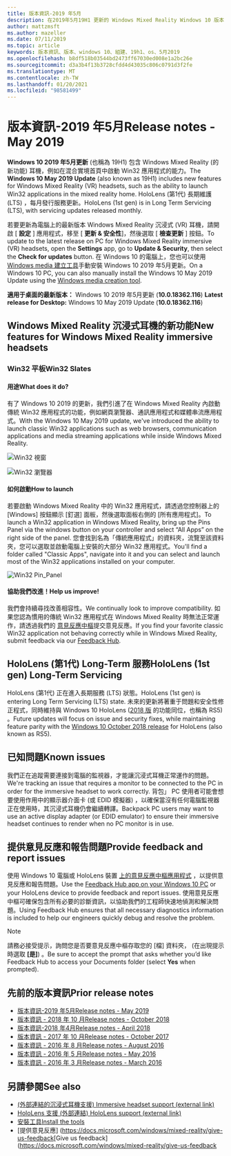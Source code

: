 ```yaml
---
title: 版本資訊-2019 年5月
description: 在2019年5月19H1 更新的 Windows Mixed Reality Windows 10 版本資訊上隨時掌握最新資訊。
author: mattzmsft
ms.author: mazeller
ms.date: 07/11/2019
ms.topic: article
keywords: 版本資訊、版本、windows 10、組建、19h1、os、5月2019
ms.openlocfilehash: b8df518b03544bd2473ff67030ed008e1a2bc26e
ms.sourcegitcommit: d3a3b4f13b3728cfdd4d43035c806c0791d3f2fe
ms.translationtype: MT
ms.contentlocale: zh-TW
ms.lasthandoff: 01/20/2021
ms.locfileid: "98581499"
---
```

# <a name="release-notes---may-2019"></a><span data-ttu-id="aa7dd-104">版本資訊-2019 年5月</span><span class="sxs-lookup"><span data-stu-id="aa7dd-104">Release notes - May 2019</span></span>

<span data-ttu-id="aa7dd-105">**Windows 10 2019 年5月更新** (也稱為 19H1) 包含 Windows Mixed Reality (的新功能) 耳機，例如在混合實境首頁中啟動 Win32 應用程式的能力。</span><span class="sxs-lookup"><span data-stu-id="aa7dd-105">The **Windows 10 May 2019 Update** (also known as 19H1) includes new features for Windows Mixed Reality (VR) headsets, such as the ability to launch Win32 applications in the mixed reality home.</span></span> <span data-ttu-id="aa7dd-106">HoloLens (第1代) 長期維護 (LTS) ，每月發行服務更新。</span><span class="sxs-lookup"><span data-stu-id="aa7dd-106">HoloLens (1st gen) is in Long Term Servicing (LTS), with servicing updates released monthly.</span></span>

<span data-ttu-id="aa7dd-107">若要更新為電腦上的最新版本 Windows Mixed Reality 沉浸式 (VR) 耳機，請開啟 [ **設定** ] 應用程式，移至 [ **更新 & 安全性**]，然後選取 [ **檢查更新** ] 按鈕。</span><span class="sxs-lookup"><span data-stu-id="aa7dd-107">To update to the latest release on PC for Windows Mixed Reality immersive (VR) headsets, open the **Settings** app, go to **Update & Security**, then select the **Check for updates** button.</span></span> <span data-ttu-id="aa7dd-108">在 Windows 10 的電腦上，您也可以使用 [Windows media 建立工具](https://www.microsoft.com/software-download/windows10)手動安裝 Windows 10 2019 年5月更新。</span><span class="sxs-lookup"><span data-stu-id="aa7dd-108">On a Windows 10 PC, you can also manually install the Windows 10 May 2019 Update using the [Windows media creation tool](https://www.microsoft.com/software-download/windows10).</span></span>

<span data-ttu-id="aa7dd-109">**適用于桌面的最新版本：** Windows 10 2019 年5月更新 (**10.0.18362.116**) </span><span class="sxs-lookup"><span data-stu-id="aa7dd-109">**Latest release for Desktop:** Windows 10 May 2019 Update (**10.0.18362.116**)</span></span><br>

## <a name="new-features-for-windows-mixed-reality-immersive-headsets"></a><span data-ttu-id="aa7dd-110">Windows Mixed Reality 沉浸式耳機的新功能</span><span class="sxs-lookup"><span data-stu-id="aa7dd-110">New features for Windows Mixed Reality immersive headsets</span></span>

### <a name="win32-slates"></a><span data-ttu-id="aa7dd-111">Win32 平板</span><span class="sxs-lookup"><span data-stu-id="aa7dd-111">Win32 Slates</span></span>

#### <a name="what-does-it-do"></a><span data-ttu-id="aa7dd-112">用途</span><span class="sxs-lookup"><span data-stu-id="aa7dd-112">What does it do?</span></span> 
<span data-ttu-id="aa7dd-113">有了 Windows 10 2019 的更新，我們引進了在 Windows Mixed Reality 內啟動傳統 Win32 應用程式的功能，例如網頁瀏覽器、通訊應用程式和媒體串流應用程式。</span><span class="sxs-lookup"><span data-stu-id="aa7dd-113">With the Windows 10 May 2019 update, we've introduced the ability to launch classic Win32 applications such as web browsers, communication applications and media streaming applications while inside Windows Mixed Reality.</span></span> 

![Win32 視窗](images/mr-win32-slates-1.png)

![Win32 瀏覽器](images/mr-win32-slates-2.png)

#### <a name="how-to-launch"></a><span data-ttu-id="aa7dd-116">如何啟動</span><span class="sxs-lookup"><span data-stu-id="aa7dd-116">How to launch</span></span>
<span data-ttu-id="aa7dd-117">若要啟動 Windows Mixed Reality 中的 Win32 應用程式，請透過您控制器上的 [Windows] 按鈕顯示 [釘選] 面板，然後選取面板右側的 [所有應用程式]。</span><span class="sxs-lookup"><span data-stu-id="aa7dd-117">To launch a Win32 application in Windows Mixed Reality, bring up the Pins Panel via the windows button on your controller and select “All Apps” on the right side of the panel.</span></span>  <span data-ttu-id="aa7dd-118">您會找到名為「傳統應用程式」的資料夾，流覽至該資料夾，您可以選取並啟動電腦上安裝的大部分 Win32 應用程式。</span><span class="sxs-lookup"><span data-stu-id="aa7dd-118">You'll find a folder called "Classic Apps", navigate into it and you can select and launch most of the Win32 applications installed on your computer.</span></span>

![Win32 Pin_Panel](images/mr-win32-slates-pinspanel.png)

#### <a name="help-us-improve"></a><span data-ttu-id="aa7dd-120">協助我們改進！</span><span class="sxs-lookup"><span data-stu-id="aa7dd-120">Help us improve!</span></span>
<span data-ttu-id="aa7dd-121">我們會持續尋找改善相容性。</span><span class="sxs-lookup"><span data-stu-id="aa7dd-121">We continually look to improve compatibility.</span></span>  <span data-ttu-id="aa7dd-122">如果您認為慣用的傳統 Win32 應用程式在 Windows Mixed Reality 時無法正常運作，請透過我們的 [意見反應中樞](https://support.microsoft.com//help/4021566/windows-10-send-feedback-to-microsoft-with-feedback-hub)提交意見反應。</span><span class="sxs-lookup"><span data-stu-id="aa7dd-122">If you find your favorite classic Win32 application not behaving correctly while in Windows Mixed Reality, submit feedback via our [Feedback Hub](https://support.microsoft.com//help/4021566/windows-10-send-feedback-to-microsoft-with-feedback-hub).</span></span>

## <a name="hololens-1st-gen-long-term-servicing"></a><span data-ttu-id="aa7dd-123">HoloLens (第1代) Long-Term 服務</span><span class="sxs-lookup"><span data-stu-id="aa7dd-123">HoloLens (1st gen) Long-Term Servicing</span></span>

<span data-ttu-id="aa7dd-124">HoloLens (第1代) 正在進入長期服務 (LTS) 狀態。</span><span class="sxs-lookup"><span data-stu-id="aa7dd-124">HoloLens (1st gen) is entering Long Term Servicing (LTS) state.</span></span> <span data-ttu-id="aa7dd-125">未來的更新將著重于問題和安全性修正程式，同時維持與 Windows 10 HoloLens ([2018 版](release-notes-october-2018.md) 的功能同位，也稱為 RS5) 。</span><span class="sxs-lookup"><span data-stu-id="aa7dd-125">Future updates will focus on issue and security fixes, while maintaining feature parity with the [Windows 10 October 2018 release](release-notes-october-2018.md) for HoloLens (also known as RS5).</span></span> 

## <a name="known-issues"></a><span data-ttu-id="aa7dd-126">已知問題</span><span class="sxs-lookup"><span data-stu-id="aa7dd-126">Known issues</span></span>

<span data-ttu-id="aa7dd-127">我們正在追蹤需要連接到電腦的監視器，才能讓沉浸式耳機正常運作的問題。</span><span class="sxs-lookup"><span data-stu-id="aa7dd-127">We're tracking an issue that requires a monitor to be connected to the PC in order for the immersive headset to work correctly.</span></span> <span data-ttu-id="aa7dd-128">背包」 PC 使用者可能會想要使用作用中的顯示器介面卡 (或 EDID 模擬器) ，以確保當沒有任何電腦監視器正在使用時，其沉浸式耳機仍會繼續轉譯。</span><span class="sxs-lookup"><span data-stu-id="aa7dd-128">Backpack PC users may want to use an active display adapter (or EDID emulator) to ensure their immersive headset continues to render when no PC monitor is in use.</span></span> 

## <a name="provide-feedback-and-report-issues"></a><span data-ttu-id="aa7dd-129">提供意見反應和報告問題</span><span class="sxs-lookup"><span data-stu-id="aa7dd-129">Provide feedback and report issues</span></span>

<span data-ttu-id="aa7dd-130">使用 Windows 10 電腦或 HoloLens 裝置 [上的意見反應中樞應用程式](/windows/mixed-reality/give-us-feedback) ，以提供意見反應和報告問題。</span><span class="sxs-lookup"><span data-stu-id="aa7dd-130">Use the [Feedback Hub app on your Windows 10 PC](/windows/mixed-reality/give-us-feedback) or your HoloLens device to provide feedback and report issues.</span></span> <span data-ttu-id="aa7dd-131">使用意見反應中樞可確保包含所有必要的診斷資訊，以協助我們的工程師快速地偵測和解決問題。</span><span class="sxs-lookup"><span data-stu-id="aa7dd-131">Using Feedback Hub ensures that all necessary diagnostics information is included to help our engineers quickly debug and resolve the problem.</span></span>

>[!NOTE]
><span data-ttu-id="aa7dd-132">請務必接受提示，詢問您是否要意見反應中樞存取您的 [檔] 資料夾， (在出現提示時選取 **[是]**) 。</span><span class="sxs-lookup"><span data-stu-id="aa7dd-132">Be sure to accept the prompt that asks whether you’d like Feedback Hub to access your Documents folder (select **Yes** when prompted).</span></span>

## <a name="prior-release-notes"></a><span data-ttu-id="aa7dd-133">先前的版本資訊</span><span class="sxs-lookup"><span data-stu-id="aa7dd-133">Prior release notes</span></span>

* [<span data-ttu-id="aa7dd-134">版本資訊-2019 年5月</span><span class="sxs-lookup"><span data-stu-id="aa7dd-134">Release notes - May 2019</span></span>](release-notes-may-2019.md)
* [<span data-ttu-id="aa7dd-135">版本資訊 - 2018 年 10 月</span><span class="sxs-lookup"><span data-stu-id="aa7dd-135">Release notes - October 2018</span></span>](release-notes-october-2018.md)
* [<span data-ttu-id="aa7dd-136">版本資訊-2018 年4月</span><span class="sxs-lookup"><span data-stu-id="aa7dd-136">Release notes - April 2018</span></span>](release-notes-april-2018.md)
* [<span data-ttu-id="aa7dd-137">版本資訊 - 2017 年 10 月</span><span class="sxs-lookup"><span data-stu-id="aa7dd-137">Release notes - October 2017</span></span>](release-notes-october-2017.md)
* [<span data-ttu-id="aa7dd-138">版本資訊 - 2016 年 8 月</span><span class="sxs-lookup"><span data-stu-id="aa7dd-138">Release notes - August 2016</span></span>](release-notes-august-2016.md)
* [<span data-ttu-id="aa7dd-139">版本資訊 - 2016 年 5 月</span><span class="sxs-lookup"><span data-stu-id="aa7dd-139">Release notes - May 2016</span></span>](release-notes-may-2016.md)
* [<span data-ttu-id="aa7dd-140">版本資訊 - 2016 年 3 月</span><span class="sxs-lookup"><span data-stu-id="aa7dd-140">Release notes - March 2016</span></span>](release-notes-march-2016.md)

## <a name="see-also"></a><span data-ttu-id="aa7dd-141">另請參閱</span><span class="sxs-lookup"><span data-stu-id="aa7dd-141">See also</span></span>
* [<span data-ttu-id="aa7dd-142"> (外部連結的沉浸式耳機支援) </span><span class="sxs-lookup"><span data-stu-id="aa7dd-142">Immersive headset support (external link)</span></span>](./troubleshooting-windows-mixed-reality.md)
* [<span data-ttu-id="aa7dd-143">HoloLens 支援 (外部連結) </span><span class="sxs-lookup"><span data-stu-id="aa7dd-143">HoloLens support (external link)</span></span>](https://support.microsoft.com/products/hololens)
* [<span data-ttu-id="aa7dd-144">安裝工具</span><span class="sxs-lookup"><span data-stu-id="aa7dd-144">Install the tools</span></span>](/windows/mixed-reality/develop/install-the-tools)
* <span data-ttu-id="aa7dd-145">[提供意見反應] (https://docs.microsoft.com/windows/mixed-reality/give-us-feedback</span><span class="sxs-lookup"><span data-stu-id="aa7dd-145">[Give us feedback](https://docs.microsoft.com/windows/mixed-reality/give-us-feedback</span></span>